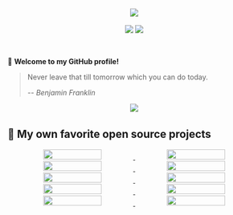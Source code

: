 <!-- <link rel="stylesheet" href="style.css">

<style>
  :root {
    --repo-container-style: "flex: 1 1 48%; max-width: calc(50% - 20px); margin-bottom: 20px;";
    --github-stat-style: "display: flex; align-items: center; width: auto; margin-left: 3rem; margin-right: 3rem;";
    --github-stat-img-style: "display: block; min-height: 20rem; max-height: 25rem; height: auto; width: auto; border-radius: 8px; margin-right: 1rem; margin-bottom: 2rem;";
  }
</style>

 -->


<h3 align="center"
    Hi~ Thank you for coming!
    <img src="./imgs/hands.webp" width="25px">
</h3>

<!-- Typing SVG - https://github.com/DenverCoder1/readme-typing-svg -->
<!-- Typing SVG Fast Demo - https://readme-typing-svg.herokuapp.com/demo/ -->
<p align="center">
    <img src="https://readme-typing-svg.herokuapp.com?color=e65e2a&width=450&height=45&lines=Lecturer+in+China+and+Japan;Self-taught+Engineer+and+Researcher;Always+learning+new+things">
</p>

<p align="center">
    <img src="https://img.shields.io/badge/gender-%F0%9F%A4%B5 gentleman-critical">
    <img src="https://img.shields.io/static/v1?label=Location&message=Tokyo&color=7BB32E&logo=audacity">
</p>

<br/>

🎉 **Welcome to my GitHub profile!**
> Never leave that till tomorrow which you can do today.
>
> -- <cite><em>Benjamin Franklin</em></cite>

<!-- ## 👨‍💻 My GitHub activities of last 31 days. -->

<!-- https://github.com/ashutosh00710/github-readme-activity-graph -->
<!-- ![pudongping's github activity graph](https://github-readme-activity-graph.vercel.app/graph?username=kalfazed&theme=react-dark&area=true&custom_title=kalfazed's%20Contribution%20Graph) -->

<div align="center">
  <img src="https://github-readme-stats-azure-iota.vercel.app/api?username=kalfazed&show_icons=true&bg_color=30,e96443,904e95&title_color=fff&text_color=fff" />
</div>

## 📘 My own favorite open source projects

<!-- GitHub Extra Pins - https://github.com/anuraghazra/github-readme-stats -->
<p align="center">
  <a href="https://github.com/lucidrains/vit-pytorch.git">
    <img src="https://github-readme-stats-azure-iota.vercel.app/api/pin/?username=lucidrains&repo=vit-pytorch&show_owner=true&theme=dracula" width=48% height=20%/>
  </a>

  <a href="https://github.com/NVIDIA-AI-IOT/Lidar_AI_Solution.git">
    <img src="https://github-readme-stats-azure-iota.vercel.app/api/pin/?username=NVIDIA-AI-IOT&repo=Lidar_AI_Solution&show_owner=true&theme=dracula" width=48% height=20%/>
  </a>

  <a href="https://github.com/LunarVim/LunarVim.git">
    <img src="https://github-readme-stats-azure-iota.vercel.app/api/pin/?username=LunarVim&repo=LunarVim&show_owner=true&theme=dracula" width=48% height=20%/>
  </a>

  <a href="https://github.com/wang-xinyu/tensorrtx.git">
    <img src="https://github-readme-stats-azure-iota.vercel.app/api/pin/?username=wang-xinyu&repo=tensorrtx&show_owner=true&theme=dracula" width=48% height=20%/>
  </a>

  <a href="https://github.com/NVIDIA/cutlass.git">
    <img src="https://github-readme-stats-azure-iota.vercel.app/api/pin/?username=NVIDIA&repo=cutlass&show_owner=true&theme=dracula" width=48% height=20%/>
  </a>

  <a href="https://github.com/shouxieai/tensorRT_Pro.git">
    <img src="https://github-readme-stats-azure-iota.vercel.app/api/pin/?username=shouxieai&repo=tensorRT_Pro&show_owner=true&theme=dracula" width=48% height=20%/>
  </a>

  <a href="https://github.com/kalfazed/multi-thread-programming.git">
    <img src="https://github-readme-stats-azure-iota.vercel.app/api/pin/?username=kalfazed&repo=multi-thread-programming&show_owner=true&theme=dracula" width=48% height=20%/>
  </a>

  <a href="https://github.com/kalfazed/tensorrt_starter.git">
    <img src="https://github-readme-stats-azure-iota.vercel.app/api/pin/?username=kalfazed&repo=tensorrt_starter&show_owner=true&theme=dracula" width=48% height=20%/>
  </a>

  <a href="https://github.com/kalfazed/my_dot_file.git">
    <img src="https://github-readme-stats-azure-iota.vercel.app/api/pin/?username=kalfazed&repo=my_dot_files&show_owner=true&theme=dracula" width=48% height=20%/>
  </a>

  <a href="https://github.com/NVIDIA/FasterTransformer.git">
    <img src="https://github-readme-stats-azure-iota.vercel.app/api/pin/?username=NVIDIA&repo=FasterTransformer&show_owner=true&theme=dracula" width=48% height=20%/>
  </a>
</p>
